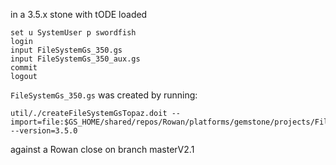 in a 3.5.x stone with tODE loaded
```
set u SystemUser p swordfish
login
input FileSystemGs_350.gs
input FileSystemGs_350_aux.gs
commit
logout
```
`FileSystemGs_350.gs` was created by running:
```
util/./createFileSystemGsTopaz.doit --import=file:$GS_HOME/shared/repos/Rowan/platforms/gemstone/projects/FileSystemGs/rowan/specsV2/FileSystemGs.ston --version=3.5.0
```
against a Rowan close on branch masterV2.1
